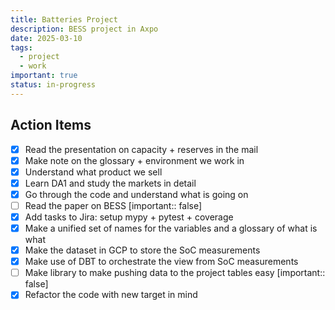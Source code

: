 ```yaml
---
title: Batteries Project
description: BESS project in Axpo
date: 2025-03-10
tags:
  - project
  - work
important: true
status: in-progress
---
```


## Action Items

- [x] Read the presentation on capacity + reserves in the mail
- [x] Make note on the glossary + environment we work in
- [x] Understand what product we sell
- [x] Learn DA1 and study the markets in detail
- [x] Go through the code and understand what is going on
- [ ] Read the paper on BESS [important:: false]
- [x] Add tasks to Jira: setup mypy + pytest + coverage
- [x] Make a unified set of names for the variables and a glossary of what is what
- [x] Make the dataset in GCP to store the SoC measurements
- [x] Make use of DBT to orchestrate the view from SoC measurements
- [ ] Make library to make pushing data to the project tables easy [important:: false]
- [x] Refactor the code with new target in mind
